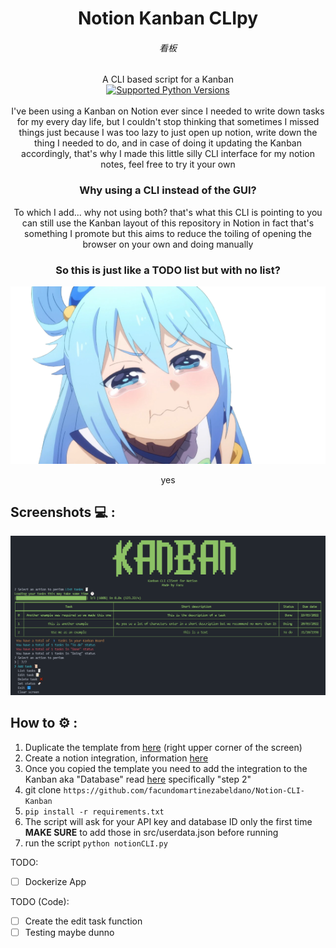 <div align="center">
  <h1>Notion Kanban CLIpy</h1>
  <div align= "center">
    <h6>看板</h6>
  </div>
  <div align= "center">
    A CLI based script for a Kanban
  </div>
  <div align= "center">
    <a href="tox.ini"><img src="https://img.shields.io/pypi/pyversions/notion-client" alt="Supported Python Versions"></a>
  </div>
</div>
</br>

<div align= "center">
I've been using a Kanban on Notion ever since I needed to write down tasks for my every day life, but I couldn't stop thinking that sometimes I missed things just because I was too lazy to just open up notion, write down the thing I needed to do, and in case of doing it updating the Kanban accordingly, that's why I made this little silly CLI interface for my notion notes, feel free to try it your own    
</div>

<div align="center">
  <h3>Why using a CLI instead of the GUI?</h3>
    <p>To which I add... why not using both? that's what this CLI is pointing to you can still use the Kanban layout of this repository in Notion in fact that's something I promote but this aims to reduce the toiling of opening the browser on your own and doing manually </p>
</div align= "center">

<div align="center">
  <h3>So this is just like a TODO list but with no list?</h3>
    <img src="./src/yes2.png">
    <p>yes</p>
</div align= "center">

## Screenshots 💻 :
<div align= "center">
  <a href="tox.ini"><img src="./src/screenshot2.png" ></a>
</div>



## How to ⚙️ :
1. Duplicate the template from [here](https://boundless-heather-d8e.notion.site/63cd54d3b2254b02b9f258c52e38400a?v=8df3f9fdd3f446c8b2d89c794e29fd81) (right upper corner of the screen)
2. Create a notion integration, information [here](https://www.notion.so/my-integrations)
3. Once you copied the template you need to add the integration to the Kanban aka "Database" read [here](https://www.notion.so/my-integrations) specifically "step 2"
4. git clone `https://github.com/facundomartinezabeldano/Notion-CLI-Kanban`
5. `pip install -r requirements.txt`
6. The script will ask for your API key and database ID only the first time **MAKE SURE** to add those in src/userdata.json before running
7. run the script `python notionCLI.py`


TODO:
- [ ] Dockerize App

TODO (Code):
- [ ] Create the edit task function
- [ ] Testing maybe dunno
